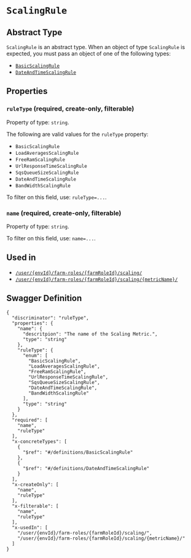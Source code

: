 # `ScalingRule` #




## Abstract Type ##

`ScalingRule` is an abstract type. When an object of type `ScalingRule` is expected, you must pass an object of
one of the following types:

  + [`BasicScalingRule`](./../definitions/BasicScalingRule.mkd)
  + [`DateAndTimeScalingRule`](./../definitions/DateAndTimeScalingRule.mkd)




## Properties ##

### `ruleType` (required, create-only, filterable) ###




Property of type: `string`.

 
The following are valid values for the `ruleType` property:
  + `BasicScalingRule`
  + `LoadAveragesScalingRule`
  + `FreeRamScalingRule`
  + `UrlResponseTimeScalingRule`
  + `SqsQueueSizeScalingRule`
  + `DateAndTimeScalingRule`
  + `BandWidthScalingRule`

To filter on this field, use: `ruleType=...`.


### `name` (required, create-only, filterable) ###




Property of type: `string`.


To filter on this field, use: `name=...`.




## Used in ##

  + [`/user/{envId}/farm-roles/{farmRoleId}/scaling/`](./../rest/api/v1beta0/user/{envId}/farm-roles/{farmRoleId}/scaling/)
  + [`/user/{envId}/farm-roles/{farmRoleId}/scaling/{metricName}/`](./../rest/api/v1beta0/user/{envId}/farm-roles/{farmRoleId}/scaling/{metricName}/)

## Swagger Definition ##

    {
      "discriminator": "ruleType", 
      "properties": {
        "name": {
          "descritpion": "The name of the Scaling Metric.", 
          "type": "string"
        }, 
        "ruleType": {
          "enum": [
            "BasicScalingRule", 
            "LoadAveragesScalingRule", 
            "FreeRamScalingRule", 
            "UrlResponseTimeScalingRule", 
            "SqsQueueSizeScalingRule", 
            "DateAndTimeScalingRule", 
            "BandWidthScalingRule"
          ], 
          "type": "string"
        }
      }, 
      "required": [
        "name", 
        "ruleType"
      ], 
      "x-concreteTypes": [
        {
          "$ref": "#/definitions/BasicScalingRule"
        }, 
        {
          "$ref": "#/definitions/DateAndTimeScalingRule"
        }
      ], 
      "x-createOnly": [
        "name", 
        "ruleType"
      ], 
      "x-filterable": [
        "name", 
        "ruleType"
      ], 
      "x-usedIn": [
        "/user/{envId}/farm-roles/{farmRoleId}/scaling/", 
        "/user/{envId}/farm-roles/{farmRoleId}/scaling/{metricName}/"
      ]
    }
